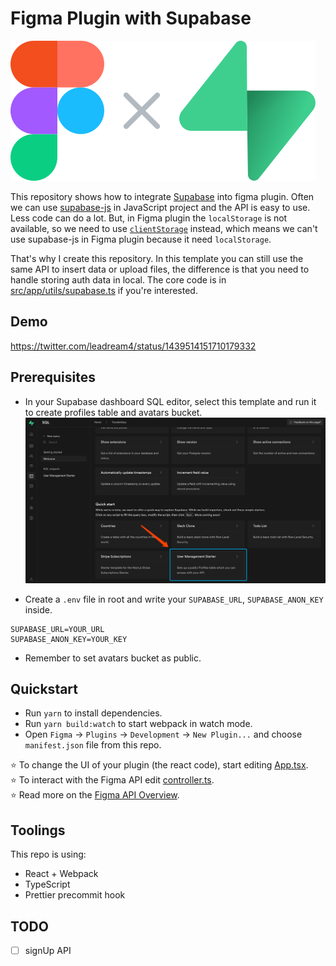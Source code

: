 # Figma Plugin with Supabase

![Figma × Supabase](./src/app/assets/logo.svg)

This repository shows how to integrate [Supabase](https://supabase.io/) into figma plugin. Often we can use [supabase-js](https://github.com/supabase/supabase-js) in JavaScript project and the API is easy to use. Less code can do a lot. But, in Figma plugin the `localStorage` is not available, so we need to use [`clientStorage`](https://www.figma.com/plugin-docs/api/figma-clientStorage/) instead, which means we can't use supabase-js in Figma plugin because it need `localStorage`.

That's why I create this repository. In this template you can still use the same API to insert data or upload files, the difference is that you need to handle storing auth data in local. The core code is in [src/app/utils/supabase.ts](https://github.com/leadream/figma-plugin-with-supabase/blob/master/src/app/utils/supabase.ts) if you're interested.

## Demo
https://twitter.com/leadream4/status/1439514151710179332

## Prerequisites
* In your Supabase dashboard SQL editor, select this template and run it to create profiles table and avatars bucket.
![](./images/userManagementStarter.png)

* Create a `.env` file in root and write your `SUPABASE_URL`, `SUPABASE_ANON_KEY` inside.
```
SUPABASE_URL=YOUR_URL
SUPABASE_ANON_KEY=YOUR_KEY
```

* Remember to set avatars bucket as public.

## Quickstart
* Run `yarn` to install dependencies.
* Run `yarn build:watch` to start webpack in watch mode.
* Open `Figma` -> `Plugins` -> `Development` -> `New Plugin...` and choose `manifest.json` file from this repo.

⭐ To change the UI of your plugin (the react code), start editing [App.tsx](./src/app/pages/App.tsx).  
⭐ To interact with the Figma API edit [controller.ts](./src/plugin/controller.ts).  
⭐ Read more on the [Figma API Overview](https://www.figma.com/plugin-docs/api/api-overview/).

## Toolings
This repo is using:
* React + Webpack
* TypeScript
* Prettier precommit hook

## TODO
- [ ] signUp API
